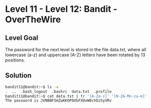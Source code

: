 # Level 11 - Level 12: Bandit - OverTheWire

## Level Goal

The password for the next level is stored in the file data.txt, where all lowercase (a-z) and uppercase (A-Z) letters have been rotated by 13 positions.

## Solution



```bash
bandit11@bandit:~$ ls -a
.  ..  .bash_logout  .bashrc  data.txt  .profile
bandit11@bandit:~$ cat data.txt | tr '[A-Za-z]' '[N-ZA-Mn-za-m]'
The password is JVNBBFSmZwKKOP0XbFXOoW8chDz5yVRv
```
